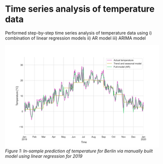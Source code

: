 # Time series analysis of temperature data
Performed step-by-step time series analysis of temperature data using i) combination of linear regression models ii) AR model iii) ARIMA model 

<img src="https://github.com/piwi3/timeseries_analysis_temperature/blob/main/images/prediction_2019.png"><br/>
_Figure 1: In-sample prediction of temperature for Berlin via manually built model using linear regression for 2019_
